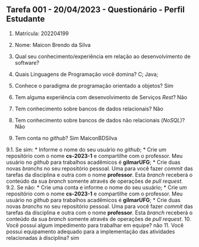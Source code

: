 ## Tarefa 001 - 20/04/2023 - Questionário - Perfil Estudante

1. Matrícula: 202204199
2. Nome: Maicon Brendo da Silva
3. Qual seu conhecimento/experiência em relação ao desenvolvimento de software?
	
4. Quais Linguagens de Programação você domina?
	C; Java;
5. Conhece o paradigma de programação orientado a objetos?
	Sim
6. Tem alguma experiência com desenvolvimento de Serviços _Rest_?
	Não
7. Tem conhecimento sobre bancos de dados relacionais?
	Não
8. Tem conhecimento sobre bancos de dados não relacionais (_NoSQL_)?
	Não
9. Tem conta no _github_?
	Sim
	MaiconBDSilva

  9.1.  Se sim:
      * Informe o nome do seu usuário no _github_;
      * Crie um repositório com o nome **cs-2023-1** e compartilhe com o professor. Meu usuário no _github_ para trabalhos acadêmicos é **gilmarUFG**;
      * Crie duas novas _branchs_ no seu repositório pessoal. Uma para você fazer _commit_ das tarefas da disciplina e outra com o nome **professor**. Esta _branch_ receberá o conteúdo da sua _branch_ somente através de operações de _pull request_.
      9.2.  Se não:
      *  Crie uma conta e informe o nome do seu usuário;
      *  Crie um repositório com o nome **cs-2023-1** e compartilhe com o professor.  Meu usuário no _github_ para trabalhos acadêmicos é **gilmarUFG**;
      * Crie duas novas _branchs_ no seu repositório pessoal. Uma para você fazer _commit_ das tarefas da disciplina e outra com o nome **professor**. Esta _branch_ receberá o conteúdo da sua _branch_ somente através de operações de _pull request_.
10. Você possui algum impedimento para trabalhar em equipe?
	não
11. Você possui equipamento adequado para a implementação das atividades relacionadas à disciplina?
	sim


